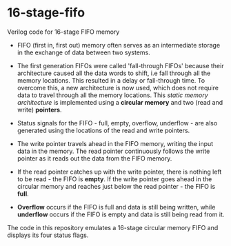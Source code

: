 # 16-stage-fifo
Verilog code for 16-stage FIFO memory

* FIFO (first in, first out) memory often serves as an intermediate storage in the exchange of data between two systems. 

* The first generation FIFOs were called 'fall-through FIFOs' because their architecture caused all the data words to shift, i.e fall through all the memory locations. This resulted in a delay or fall-through time. To overcome this, a new architecture is now used, which does not require data to travel through all the memory locations. This *static memory architecture* is implemented using a **circular memory** and two (read and write) **pointers**.

* Status signals for the FIFO - full, empty, overflow, underflow - are also generated using the locations of the read and write pointers. 

* The write pointer travels ahead in the FIFO memory, writing the input data in the memory. The read pointer continuously follows the write pointer as it reads out the data from the FIFO memory. 

* If the read pointer catches up with the write pointer, there is nothing left to be read - the FIFO is **empty**.
If the write pointer goes ahead in the circular memory and reaches just below the read pointer - the FIFO is **full**.

* **Overflow** occurs if the FIFO is full and data is still being written, while **underflow** occurs if the FIFO is empty and data is still being read from it.

The code in this repository emulates a 16-stage circular memory FIFO and displays its four status flags.
